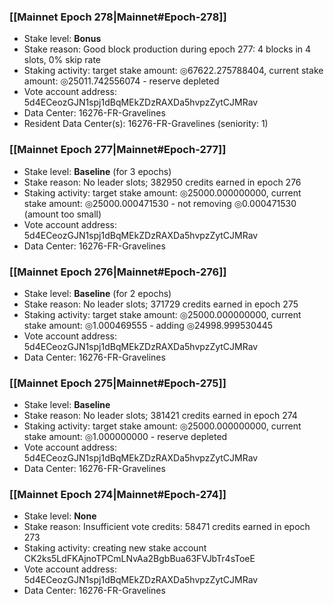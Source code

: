 ### [[Mainnet Epoch 278|Mainnet#Epoch-278]]
* Stake level: **Bonus**
* Stake reason: Good block production during epoch 277: 4 blocks in 4 slots, 0% skip rate
* Staking activity: target stake amount: ◎67622.275788404, current stake amount: ◎25011.742556074 - reserve depleted
* Vote account address: 5d4ECeozGJN1spj1dBqMEkZDzRAXDa5hvpzZytCJMRav
* Data Center: 16276-FR-Gravelines
* Resident Data Center(s): 16276-FR-Gravelines (seniority: 1)
### [[Mainnet Epoch 277|Mainnet#Epoch-277]]
* Stake level: **Baseline** (for 3 epochs)
* Stake reason: No leader slots; 382950 credits earned in epoch 276
* Staking activity: target stake amount: ◎25000.000000000, current stake amount: ◎25000.000471530 - not removing ◎0.000471530 (amount too small)
* Vote account address: 5d4ECeozGJN1spj1dBqMEkZDzRAXDa5hvpzZytCJMRav
* Data Center: 16276-FR-Gravelines
### [[Mainnet Epoch 276|Mainnet#Epoch-276]]
* Stake level: **Baseline** (for 2 epochs)
* Stake reason: No leader slots; 371729 credits earned in epoch 275
* Staking activity: target stake amount: ◎25000.000000000, current stake amount: ◎1.000469555 - adding ◎24998.999530445
* Vote account address: 5d4ECeozGJN1spj1dBqMEkZDzRAXDa5hvpzZytCJMRav
* Data Center: 16276-FR-Gravelines
### [[Mainnet Epoch 275|Mainnet#Epoch-275]]
* Stake level: **Baseline**
* Stake reason: No leader slots; 381421 credits earned in epoch 274
* Staking activity: target stake amount: ◎25000.000000000, current stake amount: ◎1.000000000 - reserve depleted
* Vote account address: 5d4ECeozGJN1spj1dBqMEkZDzRAXDa5hvpzZytCJMRav
* Data Center: 16276-FR-Gravelines
### [[Mainnet Epoch 274|Mainnet#Epoch-274]]
* Stake level: **None**
* Stake reason: Insufficient vote credits: 58471 credits earned in epoch 273
* Staking activity: creating new stake account CK2ks5LdFKAjnoTPCmLNvAa2BgbBua63FVJbTr4sToeE
* Vote account address: 5d4ECeozGJN1spj1dBqMEkZDzRAXDa5hvpzZytCJMRav
* Data Center: 16276-FR-Gravelines